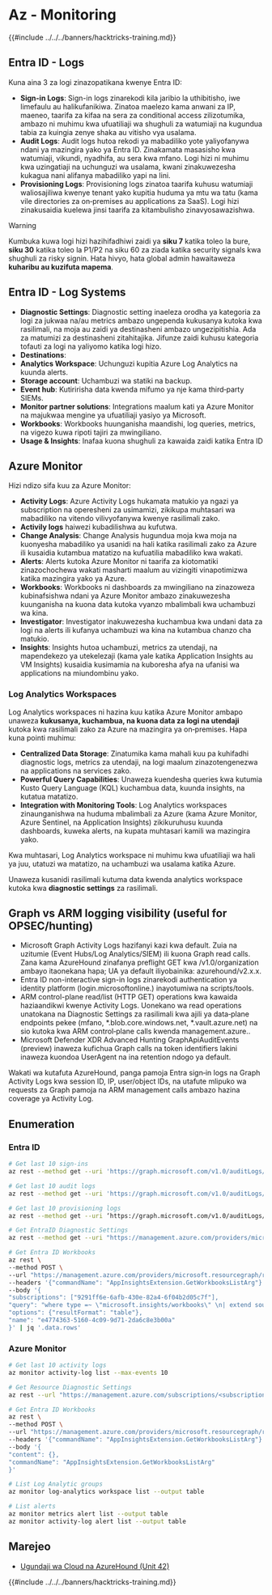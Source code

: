 # Az - Monitoring

{{#include ../../../banners/hacktricks-training.md}}

## Entra ID - Logs

Kuna aina 3 za logi zinazopatikana kwenye Entra ID:

- **Sign-in Logs**: Sign-in logs zinarekodi kila jaribio la uthibitisho, iwe limefaulu au halikufanikiwa. Zinatoa maelezo kama anwani za IP, maeneo, taarifa za kifaa na sera za conditional access zilizotumika, ambazo ni muhimu kwa ufuatiliaji wa shughuli za watumiaji na kugundua tabia za kuingia zenye shaka au vitisho vya usalama.
- **Audit Logs**: Audit logs hutoa rekodi ya mabadiliko yote yaliyofanywa ndani ya mazingira yako ya Entra ID. Zinakamata masasisho kwa watumiaji, vikundi, nyadhifa, au sera kwa mfano. Logi hizi ni muhimu kwa uzingatiaji na uchunguzi wa usalama, kwani zinakuwezesha kukagua nani alifanya mabadiliko yapi na lini.
- **Provisioning Logs**: Provisioning logs zinatoa taarifa kuhusu watumiaji waliosajiliwa kwenye tenant yako kupitia huduma ya mtu wa tatu (kama vile directories za on‑premises au applications za SaaS). Logi hizi zinakusaidia kuelewa jinsi taarifa za kitambulisho zinavyosawazishwa.

> [!WARNING]
> Kumbuka kuwa logi hizi hazihifadhiwi zaidi ya **siku 7** katika toleo la bure, **siku 30** katika toleo la P1/P2 na siku 60 za ziada katika security signals kwa shughuli za risky signin. Hata hivyo, hata global admin hawaitaweza **kuharibu au kuzifuta mapema**.

## Entra ID - Log Systems

- **Diagnostic Settings**: Diagnostic setting inaeleza orodha ya kategoria za logi za jukwaa na/au metrics ambazo ungependa kukusanya kutoka kwa rasilimali, na moja au zaidi ya destinasheni ambazo ungezipitishia. Ada za matumizi za destinasheni zitahitajika. Jifunze zaidi kuhusu kategoria tofauti za logi na yaliyomo katika logi hizo.
- **Destinations**:
- **Analytics Workspace**: Uchunguzi kupitia Azure Log Analytics na kuunda alerts.
- **Storage account**: Uchambuzi wa statiki na backup.
- **Event hub**: Kutiririsha data kwenda mifumo ya nje kama third‑party SIEMs.
- **Monitor partner solutions**: Integrations maalum kati ya Azure Monitor na majukwaa mengine ya ufuatiliaji yasiyo ya Microsoft.
- **Workbooks**: Workbooks huunganisha maandishi, log queries, metrics, na vigezo kuwa ripoti tajiri za mwingiliano.
- **Usage & Insights**: Inafaa kuona shughuli za kawaida zaidi katika Entra ID

## Azure Monitor

Hizi ndizo sifa kuu za Azure Monitor:

- **Activity Logs**: Azure Activity Logs hukamata matukio ya ngazi ya subscription na operesheni za usimamizi, zikikupa muhtasari wa mabadiliko na vitendo vilivyofanywa kwenye rasilimali zako.
- **Activily logs** haiwezi kubadilishwa au kufutwa.
- **Change Analysis**: Change Analysis hugundua moja kwa moja na kuonyesha mabadiliko ya usanidi na hali katika rasilimali zako za Azure ili kusaidia kutambua matatizo na kufuatilia mabadiliko kwa wakati.
- **Alerts**: Alerts kutoka Azure Monitor ni taarifa za kiotomatiki zinazochochewa wakati masharti maalum au vizingiti vinapotimizwa katika mazingira yako ya Azure.
- **Workbooks**: Workbooks ni dashboards za mwingiliano na zinazoweza kubinafsishwa ndani ya Azure Monitor ambazo zinakuwezesha kuunganisha na kuona data kutoka vyanzo mbalimbali kwa uchambuzi wa kina.
- **Investigator**: Investigator inakuwezesha kuchambua kwa undani data za logi na alerts ili kufanya uchambuzi wa kina na kutambua chanzo cha matukio.
- **Insights**: Insights hutoa uchambuzi, metrics za utendaji, na mapendekezo ya utekelezaji (kama yale katika Application Insights au VM Insights) kusaidia kusimamia na kuboresha afya na ufanisi wa applications na miundombinu yako.

### Log Analytics Workspaces

Log Analytics workspaces ni hazina kuu katika Azure Monitor ambapo unaweza **kukusanya, kuchambua, na kuona data za logi na utendaji** kutoka kwa rasilimali zako za Azure na mazingira ya on‑premises. Hapa kuna pointi muhimu:

- **Centralized Data Storage**: Zinatumika kama mahali kuu pa kuhifadhi diagnostic logs, metrics za utendaji, na logi maalum zinazotengenezwa na applications na services zako.
- **Powerful Query Capabilities**: Unaweza kuendesha queries kwa kutumia Kusto Query Language (KQL) kuchambua data, kuunda insights, na kutatua matatizo.
- **Integration with Monitoring Tools**: Log Analytics workspaces zinaunganishwa na huduma mbalimbali za Azure (kama Azure Monitor, Azure Sentinel, na Application Insights) zikikuruhusu kuunda dashboards, kuweka alerts, na kupata muhtasari kamili wa mazingira yako.

Kwa muhtasari, Log Analytics workspace ni muhimu kwa ufuatiliaji wa hali ya juu, utatuzi wa matatizo, na uchambuzi wa usalama katika Azure.

Unaweza kusanidi rasilimali kutuma data kwenda analytics workspace kutoka kwa **diagnostic settings** za rasilimali.

## Graph vs ARM logging visibility (useful for OPSEC/hunting)

- Microsoft Graph Activity Logs hazifanyi kazi kwa default. Zuia na uzitumie (Event Hubs/Log Analytics/SIEM) ili kuona Graph read calls. Zana kama AzureHound zinafanya preflight GET kwa /v1.0/organization ambayo itaonekana hapa; UA ya default iliyobainika: azurehound/v2.x.x.
- Entra ID non-interactive sign-in logs zinarekodi authentication ya identity platform (login.microsoftonline.<tld>) inayotumiwa na scripts/tools.
- ARM control-plane read/list (HTTP GET) operations kwa kawaida haziaandikwi kwenye Activity Logs. Uonekano wa read operations unatokana na Diagnostic Settings za rasilimali kwa ajili ya data‑plane endpoints pekee (mfano, *.blob.core.windows.net, *.vault.azure.net) na sio kutoka kwa ARM control‑plane calls kwenda management.azure.<tld>.
- Microsoft Defender XDR Advanced Hunting GraphApiAuditEvents (preview) inaweza kufichua Graph calls na token identifiers lakini inaweza kuondoa UserAgent na ina retention ndogo ya default.

Wakati wa kutafuta AzureHound, panga pamoja Entra sign‑in logs na Graph Activity Logs kwa session ID, IP, user/object IDs, na utafute mlipuko wa requests za Graph pamoja na ARM management calls ambazo hazina coverage ya Activity Log.

## Enumeration

### Entra ID
```bash
# Get last 10 sign-ins
az rest --method get --uri 'https://graph.microsoft.com/v1.0/auditLogs/signIns?$top=10'

# Get last 10 audit logs
az rest --method get --uri 'https://graph.microsoft.com/v1.0/auditLogs/directoryAudits?$top=10'

# Get last 10 provisioning logs
az rest --method get --uri ‘https://graph.microsoft.com/v1.0/auditLogs/provisioning?$top=10’

# Get EntraID Diagnostic Settings
az rest --method get --uri "https://management.azure.com/providers/microsoft.aadiam/diagnosticSettings?api-version=2017-04-01-preview"

# Get Entra ID Workbooks
az rest \
--method POST \
--url "https://management.azure.com/providers/microsoft.resourcegraph/resources?api-version=2021-03-01" \
--headers '{"commandName": "AppInsightsExtension.GetWorkbooksListArg"}' \
--body '{
"subscriptions": ["9291ff6e-6afb-430e-82a4-6f04b2d05c7f"],
"query": "where type =~ \"microsoft.insights/workbooks\" \n| extend sourceId = tostring(properties.sourceId) \n| where sourceId =~ \"Azure Active Directory\" \n| extend DisplayName = tostring(properties.displayName) \n| extend WorkbookType = tostring(properties.category), LastUpdate = todatetime(properties.timeModified) \n| where WorkbookType == \"workbook\"\n| project DisplayName, name, resourceGroup, kind, location, id, type, subscriptionId, tags, WorkbookType, LastUpdate, identity, properties",
"options": {"resultFormat": "table"},
"name": "e4774363-5160-4c09-9d71-2da6c8e3b00a"
}' | jq '.data.rows'
```
### Azure Monitor
```bash
# Get last 10 activity logs
az monitor activity-log list --max-events 10

# Get Resource Diagnostic Settings
az rest --url "https://management.azure.com/subscriptions/<subscription-id>/resourceGroups/<res-group>/providers/Microsoft.DocumentDb/databaseAccounts/<db-name>/providers/microsoft.insights/diagnosticSettings?api-version=2021-05-01-preview"

# Get Entra ID Workbooks
az rest \
--method POST \
--url "https://management.azure.com/providers/microsoft.resourcegraph/resources?api-version=2021-03-01" \
--headers '{"commandName": "AppInsightsExtension.GetWorkbooksListArg"}' \
--body '{
"content": {},
"commandName": "AppInsightsExtension.GetWorkbooksListArg"
}'

# List Log Analytic groups
az monitor log-analytics workspace list --output table

# List alerts
az monitor metrics alert list --output table
az monitor activity-log alert list --output table
```
## Marejeo
- [Ugundaji wa Cloud na AzureHound (Unit 42)](https://unit42.paloaltonetworks.com/threat-actor-misuse-of-azurehound/)

{{#include ../../../banners/hacktricks-training.md}}
